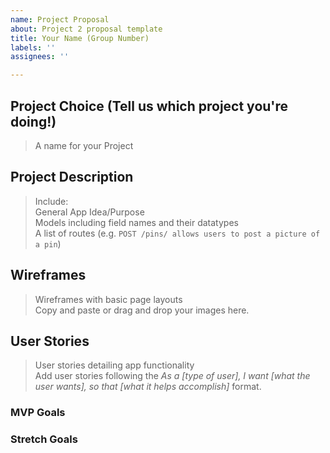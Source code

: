 ```yaml
---
name: Project Proposal
about: Project 2 proposal template
title: Your Name (Group Number)
labels: ''
assignees: ''

---
```


## Project Choice (Tell us which project you're doing!)
> A name for your Project  

## Project Description
> Include:<br />
> General App Idea/Purpose<br />
> Models including field names and their datatypes<br />
> A list of routes (e.g. `POST /pins/ allows users to post a picture of a pin`)<br />

## Wireframes
> Wireframes with basic page layouts<br />
> Copy and paste or drag and drop your images here.

## User Stories
> User stories detailing app functionality<br />
> Add user stories following the _As a [type of user], I want [what the user wants], so that [what it helps accomplish]_ format.

### MVP Goals


### Stretch Goals
